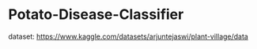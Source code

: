 # Potato-Disease-Classifier
dataset: https://www.kaggle.com/datasets/arjuntejaswi/plant-village/data
